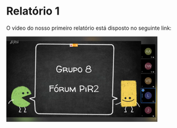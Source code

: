 # Relatório 1
O vídeo do nosso primeiro relatório está disposto no seguinte link:

<a href="https://www.youtube.com/watch?v=Poh1yjTVjsQ"><img src="../assets/relatorios/R1.png" width="400"></a>